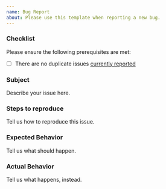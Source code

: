 ```yaml
---
name: Bug Report
about: Please use this template when reporting a new bug.
---
```


### Checklist
Please ensure the following prerequisites are met:
- [ ] There are no duplicate issues [currently reported](https://github.com/Michaelcraun/MCCrafting/issues)

### Subject
Describe your issue here.


### Steps to reproduce
Tell us how to reproduce this issue.


### Expected Behavior
Tell us what should happen.


### Actual Behavior
Tell us what happens, instead.

